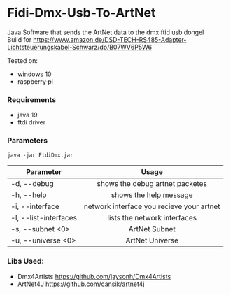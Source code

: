 # Fidi-Dmx-Usb-To-ArtNet

Java Software that sends the ArtNet data to the dmx ftid usb dongel  
Build for https://www.amazon.de/DSD-TECH-RS485-Adapter-Lichtsteuerungskabel-Schwarz/dp/B07WV6P5W6

Tested on:
* windows 10
* ~~raspberry pi~~

### Requirements
* java 19
* ftdi driver

### Parameters

`java -jar FtdiDmx.jar`

| Parameter              |                   Usage                   |
|------------------------|:-----------------------------------------:|
| -d, --debug            |      shows the debug artnet packetes      |
| -h, --help             |          shows the help message           |
| -i, --interface <ethx> | network interface you recieve your artnet |
| -l, --list-interfaces  |       lists the network interfaces        |
| -s, --subnet <0>       |               ArtNet Subnet               |
| -u, --universe <0>     |              ArtNet Universe              |

### Libs Used:

- Dmx4Artists https://github.com/jaysonh/Dmx4Artists
- ArtNet4J https://github.com/cansik/artnet4j

